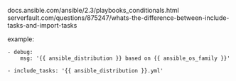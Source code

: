 docs.ansible.com/ansible/2.3/playbooks_conditionals.html
serverfault.com/questions/875247/whats-the-difference-between-include-tasks-and-import-tasks

example:
```
- debug:
    msg: '{{ ansible_distribution }} based on {{ ansible_os_family }}'

- include_tasks: '{{ ansible_distribution }}.yml'
```
